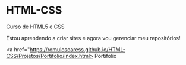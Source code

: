 # HTML-CSS
 Curso de HTML5 e CSS

 Estou aprendendo a criar sites e agora vou gerenciar meu repositórios!

 <a href="https://romulosoaress.github.io/HTML-CSS/Projetos/Portifolio/index.html> Portifolio </a>
